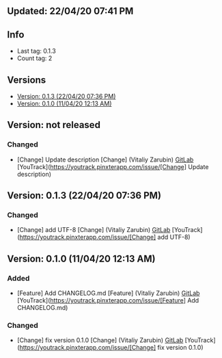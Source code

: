 

## Updated: 22/04/20 07:41 PM

## Info

- Last tag: 0.1.3
- Count tag: 2


## Versions
   
- [Version: 0.1.3 (22/04/20 07:36 PM)](#version-013-220420-0736-pm)   
- [Version: 0.1.0 (11/04/20 12:13 AM)](#version-010-110420-1213-am)     


## Version: not released 

### Changed
* [Change] Update description [Change]  (Vitaliy Zarubin) [GitLab](26c5d942e8e167d56762e955eeec9f5b9980f2d1) [YouTrack](https://youtrack.pinxterapp.com/issue/[Change] Update description)

## Version: 0.1.3 (22/04/20 07:36 PM) 

### Changed
* [Change] add UTF-8 [Change]  (Vitaliy Zarubin) [GitLab](408a2b5d5558e67f130a1c705443455f6aa72188) [YouTrack](https://youtrack.pinxterapp.com/issue/[Change] add UTF-8)

## Version: 0.1.0 (11/04/20 12:13 AM) 

### Added
* [Feature] Add CHANGELOG.md [Feature]  (Vitaliy Zarubin) [GitLab](8cf0be55182cfb935a64cad2799b620502b4ea45) [YouTrack](https://youtrack.pinxterapp.com/issue/[Feature] Add CHANGELOG.md)

### Changed
* [Change] fix version 0.1.0 [Change]  (Vitaliy Zarubin) [GitLab](c99ea701a20b4d6eb5963a1c62e076399b2b1bea) [YouTrack](https://youtrack.pinxterapp.com/issue/[Change] fix version 0.1.0)
